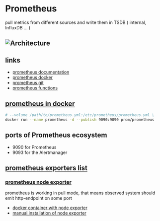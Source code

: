 # Prometheus
pull metrics from different sources and write them in TSDB ( internal, InfluxDB ... )
## ![Architecture](https://cdn.rawgit.com/prometheus/prometheus/e761f0d/documentation/images/architecture.svg)

## links
* [prometheus documentation](https://prometheus.io/docs/prometheus/latest/)
* [prometheus docker](https://hub.docker.com/r/prom/prometheus/)
* [prometheus git](https://github.com/prometheus/prometheus)
* [prometheus functions](https://prometheus.io/docs/prometheus/latest/querying/functions/)

## [prometheus in docker](https://github.com/cherkavi/docker-images/blob/master/prometheus/README.md)
```sh
# --volume /path/to/prometheus.yml:/etc/prometheus/prometheus.yml \
docker run --name prometheus -d --publish 9090:9090 prom/prometheus
```

## ports of Prometheus ecosystem
* 9090 for Prometheus
* 9093 for the Alertmanager

## [prometheus exporters list](https://github.com/prometheus/docs/blob/main/content/docs/instrumenting/exporters.md)

### [prometheus node exporter](https://prometheus.io/docs/guides/node-exporter/)
prometheus is working in pull mode, that means 
observed system should emit http-endpoint on some port
* [docker container with node exporter](https://github.com/prometheus/node_exporter)
* [manual installation of node exporter](https://codewizardly.com/prometheus-on-aws-ec2-part2/)

